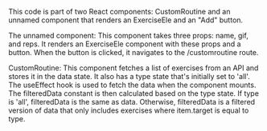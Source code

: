 This code is part of two React components: CustomRoutine and an unnamed component that renders an ExerciseEle and an "Add" button.

The unnamed component: This component takes three props: name, gif, and reps. It renders an ExerciseEle component with these props and a button. When the button is clicked, it navigates to the /customroutine route.

CustomRoutine: This component fetches a list of exercises from an API and stores it in the data state. It also has a type state that's initially set to 'all'. The useEffect hook is used to fetch the data when the component mounts. The filteredData constant is then calculated based on the type state. If type is 'all', filteredData is the same as data. Otherwise, filteredData is a filtered version of data that only includes exercises where item.target is equal to type.
